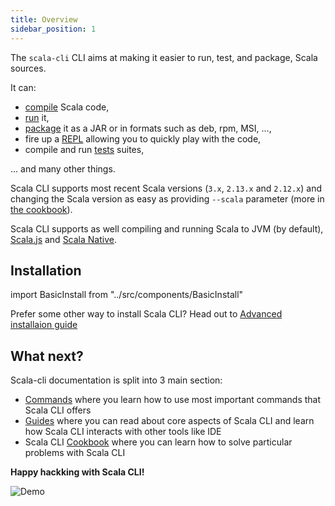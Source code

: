 ```yaml
---
title: Overview
sidebar_position: 1
---
```


The `scala-cli` CLI aims at making it easier to run, test, and package, Scala sources.

It can:
- [compile](/docs/comamnds/compile) Scala code,
- [run](/docs/comamnds/run) it,
- [package](/docs/comamnds/package) it as a JAR or in formats such as deb, rpm, MSI, …,
- fire up a [REPL](/docs/comamnds/repl) allowing you to quickly play with the code,
- compile and run [tests](/docs/comamnds/test) suites,

... and many other things.

Scala CLI supports most recent Scala versions (`3.x`, `2.13.x` and `2.12.x`) and changing the Scala version as easy as providing `--scala` parameter (more in [the cookbook](#/docs/cookbooks/scala-versions)). 

Scala CLI supports as well compiling and running Scala to JVM (by default), [Scala.js](/docs/guides/scala-js) and [Scala Native](/docs/guides/scala-native).

## Installation

import BasicInstall from "../src/components/BasicInstall"

<BasicInstall/>

Prefer some other way to install Scala CLI? Head out to [Advanced installaion guide](/install#advanced-installation)


## What next?

Scala-cli documentation is split into 3 main section:
 - [Commands](/docs/commands/input) where you learn how to use most important commands that Scala CLI offers
 - [Guides](/docs/guides/ide) where you can read about core aspects of Scala CLI and learn how Scala CLI interacts with other tools like IDE
 - Scala CLI [Cookbook](/cookbooks/index) where you can learn how to solve particular problems with Scala CLI

**Happy hackking with Scala CLI!**

![Demo](/img/dark/demo.svg)